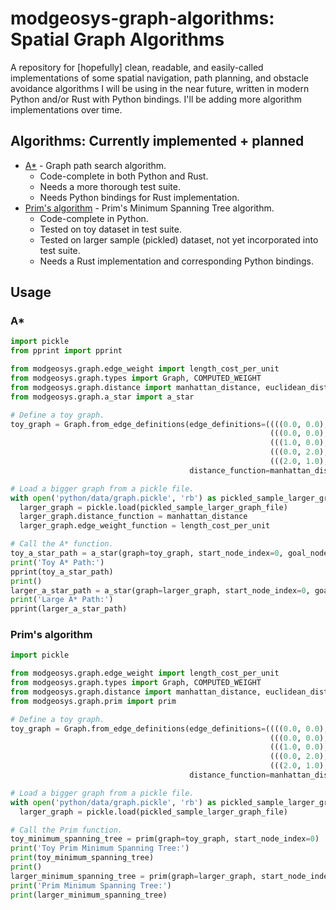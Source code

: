 # modgeosys-graph-algorithms: Spatial Graph Algorithms

A repository for [hopefully] clean, readable, and easily-called implementations of some spatial navigation,
path planning, and obstacle avoidance algorithms I will be using in the near future, written in modern
Python and/or Rust with Python bindings. I'll be adding more algorithm implementations over time.

## Algorithms: Currently implemented + planned
* [A*](https://en.wikipedia.org/wiki/A*_search_algorithm) - Graph path search algorithm.
  * Code-complete in both Python and Rust.
  * Needs a more thorough test suite.
  * Needs Python bindings for Rust implementation.
* [Prim's algorithm](https://en.wikipedia.org/wiki/Prim's_algorithm) - Prim's Minimum Spanning Tree algorithm.
  * Code-complete in Python.
  * Tested on toy dataset in test suite.
  * Tested on larger sample (pickled) dataset, not yet incorporated into test suite.
  * Needs a Rust implementation and corresponding Python bindings.

## Usage

### A\*

```python
import pickle
from pprint import pprint

from modgeosys.graph.edge_weight import length_cost_per_unit
from modgeosys.graph.types import Graph, COMPUTED_WEIGHT
from modgeosys.graph.distance import manhattan_distance, euclidean_distance
from modgeosys.graph.a_star import a_star

# Define a toy graph.
toy_graph = Graph.from_edge_definitions(edge_definitions=((((0.0, 0.0), (0.0, 2.0)), COMPUTED_WEIGHT, {'cost_per_unit': 2}),
                                                          (((0.0, 0.0), (1.0, 0.0)), COMPUTED_WEIGHT, {'cost_per_unit': 1}),
                                                          (((1.0, 0.0), (2.0, 1.0)), COMPUTED_WEIGHT, {'cost_per_unit': 1}),
                                                          (((0.0, 2.0), (2.0, 3.0)), COMPUTED_WEIGHT, {'cost_per_unit': 3}),
                                                          (((2.0, 1.0), (2.0, 3.0)), COMPUTED_WEIGHT, {'cost_per_unit': 1})),
                                        distance_function=manhattan_distance, edge_weight_function=length_cost_per_unit)

# Load a bigger graph from a pickle file.
with open('python/data/graph.pickle', 'rb') as pickled_sample_larger_graph_file:
  larger_graph = pickle.load(pickled_sample_larger_graph_file)
  larger_graph.distance_function = manhattan_distance
  larger_graph.edge_weight_function = length_cost_per_unit

# Call the A* function.
toy_a_star_path = a_star(graph=toy_graph, start_node_index=0, goal_node_index=4)
print('Toy A* Path:')
pprint(toy_a_star_path)
print()
larger_a_star_path = a_star(graph=larger_graph, start_node_index=0, goal_node_index=4)
print('Large A* Path:')
pprint(larger_a_star_path)
```

### Prim's algorithm

```python
import pickle

from modgeosys.graph.edge_weight import length_cost_per_unit
from modgeosys.graph.types import Graph, COMPUTED_WEIGHT
from modgeosys.graph.distance import manhattan_distance, euclidean_distance
from modgeosys.graph.prim import prim

# Define a toy graph.
toy_graph = Graph.from_edge_definitions(edge_definitions=((((0.0, 0.0), (0.0, 2.0)), COMPUTED_WEIGHT, {'cost_per_unit': 2}),
                                                          (((0.0, 0.0), (1.0, 0.0)), COMPUTED_WEIGHT, {'cost_per_unit': 1}),
                                                          (((1.0, 0.0), (2.0, 1.0)), COMPUTED_WEIGHT, {'cost_per_unit': 1}),
                                                          (((0.0, 2.0), (2.0, 3.0)), COMPUTED_WEIGHT, {'cost_per_unit': 3}),
                                                          (((2.0, 1.0), (2.0, 3.0)), COMPUTED_WEIGHT, {'cost_per_unit': 1})),
                                        distance_function=manhattan_distance, edge_weight_function=length_cost_per_unit)

# Load a bigger graph from a pickle file.
with open('python/data/graph.pickle', 'rb') as pickled_sample_larger_graph_file:
  larger_graph = pickle.load(pickled_sample_larger_graph_file)

# Call the Prim function.
toy_minimum_spanning_tree = prim(graph=toy_graph, start_node_index=0)
print('Toy Prim Minimum Spanning Tree:')
print(toy_minimum_spanning_tree)
print()
larger_minimum_spanning_tree = prim(graph=larger_graph, start_node_index=0)
print('Prim Minimum Spanning Tree:')
print(larger_minimum_spanning_tree)
```